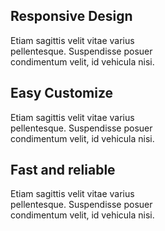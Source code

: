 <!DOCTYPE html>
<html lang="en">

<head>
    <meta charset="UTF-8">
    <meta name="viewport" content="width=device-width, initial-scale=1.0">
    <title>Document</title>
    <link rel="stylesheet" href="../css/styls.css">
</head>

<body>
    <div id="body_">
        <div id="bands">
            <div class="content">
                <a id="icon_1" href="#"></a>
                <h2>
                    Responsive Design
                </h2>
                <p>
                    Etiam sagittis velit vitae varius <br> pellentesque. Suspendisse posuer <br> condimentum velit, id
                    vehicula
                    nisi.
                </p>
            </div>
            <div class="content">
                <a id="icon_2" href="#"></a>
                <h2>
                    Easy Customize
                </h2>
                <p>
                    Etiam sagittis velit vitae varius <br> pellentesque. Suspendisse posuer <br> condimentum velit, id
                    vehicula
                    nisi.
                </p>
            </div>
            <div class="content">
                <a id="icon_2" href="#"></a>
                <h2>
                    Fast and reliable
                </h2>
                <p>
                    Etiam sagittis velit vitae varius <br> pellentesque. Suspendisse posuer <br> condimentum velit, id
                    vehicula
                    nisi.
                </p>
            </div>
        </div>
    </div>
</body>

</html>
